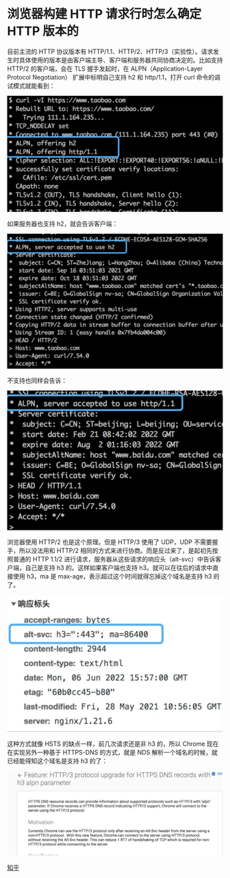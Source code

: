 # 浏览器构建 HTTP 请求行时怎么确定 HTTP 版本的

目前主流的 HTTP 协议版本有 HTTP/1.1、HTTP/2、HTTP/3（实验性）。请求发生时具体使用的版本是由客户端主导、客户端和服务器共同协商决定的。比如支持 HTTP/2 的客户端，会在 TLS 握手发起时，在 ALPN（Application-Layer Protocol Negotiation） 扩展中标明自己支持 h2 和 http/1.1，打开 curl 命令的调试模式就能看到：

![13-1](./img/13-1.jpg)

如果服务器也支持 h2，就会告诉客户端：

![13-1](./img/13-2.jpg)

不支持也同样会告诉：

![13-1](./img/13-3.jpg)

浏览器使用 HTTP/2 也是这个原理。但是 HTTP/3 使用了 UDP，UDP 不需要握手，所以没法用和 HTTP/2 相同的方式来进行协商。而是反过来了，是起初先按照普通的 HTTP 1.1/2 进行请求，服务器从这些请求的响应头（alt-svc）中告诉客户端，自己是支持 h3 的。这样如果客户端也支持 h3。就可以在往后的请求中直接使用 h3，ma 是 max-age，表示超过这个时间就得忘掉这个域名是支持 h3 的了。

![13-1](./img/13-4.jpg)

这种方式就像 HSTS 的缺点一样，前几次请求还是非 h3 的，所以 Chrome 现在在实现另外一种基于 HTTPS-DNS 的方式，就是 NDS 解析一个域名的时候，就已经能得知这个域名是支持 h3 的了：

![13-1](./img/13-5.jpg)

[知乎](https://www.zhihu.com/question/536319063/answer/2517555802)
